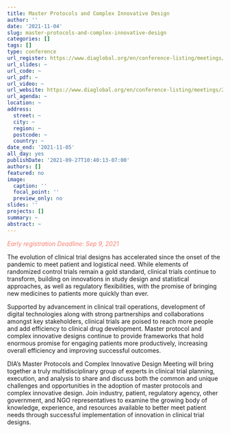 ```yaml
---
title: Master Protocols and Complex Innovative Design
author: ''
date: '2021-11-04'
slug: master-protocols-and-complex-innovative-design
categories: []
tags: []
type: conference
url_register: https://www.diaglobal.org/en/conference-listing/meetings/2021/11/master-protocols-and-complex-innovative-design/register#showcontent
url_slides: ~
url_code: ~
url_pdf: ~
url_video: ~
url_website: https://www.diaglobal.org/en/conference-listing/meetings/2021/11/master-protocols-and-complex-innovative-design
url_agenda: ~
location: ~
address:
  street: ~
  city: ~
  region: ~
  postcode: ~
  country: ~
date_end: '2021-11-05'
all_day: yes
publishDate: '2021-09-27T10:40:13-07:00'
authors: []
featured: no
image:
  caption: ''
  focal_point: ''
  preview_only: no
slides: ''
projects: []
summary: ~
abstract: ~
---
```

<span style="color: salmon;">*Early registration Deadline: Sep 9, 2021*</span>

<!--more-->
The evolution of clinical trial designs has accelerated since the onset of the pandemic to meet patient and logistical need. While elements of randomized control trials remain a gold standard, clinical trials continue to transform, building on innovations in study design and statistical approaches, as well as regulatory flexibilities, with the promise of bringing new medicines to patients more quickly than ever.  

Supported by advancement in clinical trail operations, development of digital technologies along with strong partnerships and collaborations amongst key stakeholders, clinical trials are poised to reach more people and add efficiency to clinical drug development. Master protocol and complex innovative designs continue to provide frameworks that hold enormous promise for engaging patients more productively, increasing overall efficiency and improving successful outcomes.  
 
DIA’s Master Protocols and Complex Innovative Design Meeting will bring together a truly multidisciplinary group of experts in clinical trial planning, execution, and analysis to share and discuss both the common and unique challenges and opportunities in the adoption of master protocols and complex innovative design. Join industry, patient, regulatory agency, other government, and NGO representatives to examine the growing body of knowledge, experience, and resources available to better meet patient needs through successful implementation of innovation in clinical trial designs.  